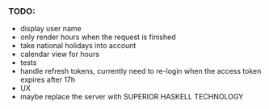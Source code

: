### TODO:  

- display user name
- only render hours when the request is finished
- take national holidays into account
- calendar view for hours
- tests
- handle refresh tokens, currently need to re-login when the access token expires after 17h
- UX
- maybe replace the server with SUPERIOR HASKELL TECHNOLOGY

